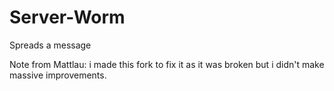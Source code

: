 # Server-Worm
Spreads a message

Note from Mattlau: i made this fork to fix it as it was broken but i didn't make massive improvements.
